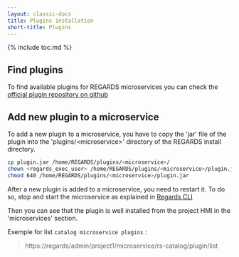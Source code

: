 ```yaml
---
layout: classic-docs
title: Plugins installation
short-title: Plugins
---
```


{% include toc.md %}

## Find plugins

To find available plugins for REGARDS microservices you can check the [official plugin repository on github](https://github.com/RegardsOss/regards-plugins/releases)

## Add new plugin to a microservice

To add a new plugin to a microservice, you have to copy the 'jar' file of the plugin into the 'plugins/\<microservice\>' directory of the REGARDS install directory.

```bash
cp plugin.jar /home/REGARDS/plugins/<microservice>/
chown <regards_exec_user> /home/REGARDS/plugins/<microservice>/plugin.jar
chmod 640 /home/REGARDS/plugins/<microservice>/plugin.jar
```

After a new plugin is added to a microservice, you need to restart it. To do so, stop and start the microservice as explained in [Regards CLI](/getting-started/cli/)

Then you can see that the plugin is well installed from the project HMI in the 'microservices' section.  
  
Exemple for list `catalog microservice plugins` :   
> https://regards/admin/project1/microservice/rs-catalog/plugin/list

